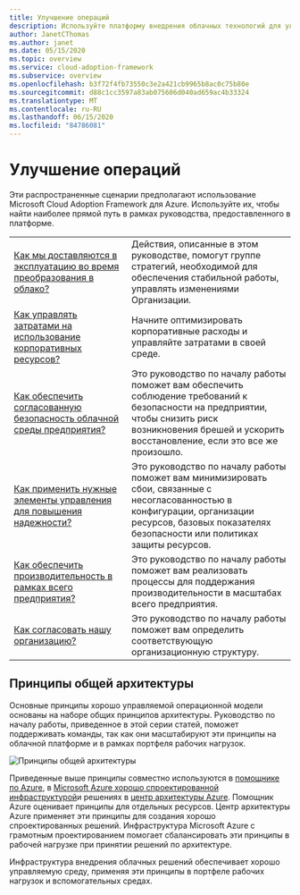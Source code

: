 ```yaml
---
title: Улучшение операций
description: Используйте платформу внедрения облачных технологий для улучшения операций. Эти сценарии позволяют управлять затратами, безопасностью, надежностью, производительностью и многое другое.
author: JanetCThomas
ms.author: janet
ms.date: 05/15/2020
ms.topic: overview
ms.service: cloud-adoption-framework
ms.subservice: overview
ms.openlocfilehash: b3f72f4fb73550c3e2a421cb9965b8ac0c75b80e
ms.sourcegitcommit: d88c1cc3597a83ab075606d040ad659ac4b33324
ms.translationtype: MT
ms.contentlocale: ru-RU
ms.lasthandoff: 06/15/2020
ms.locfileid: "84786081"
---
```

# <a name="improve-operations"></a>Улучшение операций

Эти распространенные сценарии предполагают использование Microsoft Cloud Adoption Framework для Azure. Используйте их, чтобы найти наиболее прямой путь в рамках руководства, предоставленного в платформе.

|                                                                                     |                                                                                                                                |
|-------------------------------------------------------------------------------------|--------------------------------------------------------------------------------------------------------------------------------|
| [Как мы доставляются в эксплуатацию во время преобразования в облако?](./operational-excellence.md)                   | Действия, описанные в этом руководстве, помогут группе стратегий, необходимой для обеспечения стабильной работы, управлять изменениями Организации. |
| [Как управлять затратами на использование корпоративных ресурсов?](./manage-costs.md)                                          | Начните оптимизировать корпоративные расходы и управляйте затратами в своей среде.                                                                           |
| [Как обеспечить согласованную безопасность облачной среды предприятия?](./security.md)             | Это руководство по началу работы поможет вам обеспечить соблюдение требований к безопасности на предприятии, чтобы снизить риск возникновения брешей и ускорить восстановление, если это все же произошло.                                       |
| [Как применить нужные элементы управления для повышения надежности?](./reliability.md)                   | Это руководство по началу работы поможет вам минимизировать сбои, связанные с несогласованностью в конфигурации, организации ресурсов, базовых показателях безопасности или политиках защиты ресурсов. |
| [Как обеспечить производительность в рамках всего предприятия?](./performance.md)                               | Это руководство по началу работы поможет вам реализовать процессы для поддержания производительности в масштабах всего предприятия.                               |
| [Как согласовать нашу организацию?](./org-alignment.md)                               | Это руководство по началу работы поможет вам определить соответствующую организационную структуру.                               |

## <a name="shared-architecture-principles"></a>Принципы общей архитектуры

Основные принципы хорошо управляемой операционной модели основаны на наборе общих принципов архитектуры. Руководство по началу работы, приведенное в этой серии статей, поможет поддерживать команды, так как они масштабируют эти принципы на облачной платформе и в рамках портфеля рабочих нагрузок.

![Принципы общей архитектуры](../_images/shared-principles.png)

Приведенные выше принципы совместно используются в [помощнике по Azure](https://docs.microsoft.com/azure/advisor/advisor-overview), в [Microsoft Azure хорошо спроектированной инфраструктурой](https://docs.microsoft.com/azure/architecture/framework)и решениях в [центр архитектуры Azure](https://docs.microsoft.com/azure/architecture). Помощник Azure оценивает принципы для отдельных ресурсов. Центр архитектуры Azure применяет эти принципы для создания хорошо спроектированных решений. Инфраструктура Microsoft Azure с грамотным проектированием помогает сбалансировать эти принципы в рабочей нагрузке при принятии решений по архитектуре.

Инфраструктура внедрения облачных решений обеспечивает хорошо управляемую среду, применяя эти принципы в портфеле рабочих нагрузок и вспомогательных средах.
